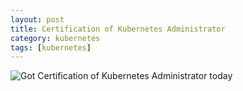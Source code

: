 ```yaml
---
layout: post
title: Certification of Kubernetes Administrator 
category: kubernetes
tags: [kubernetes]
---
```


![Got Certification of Kubernetes Administrator today](/img/cka.PNG)









